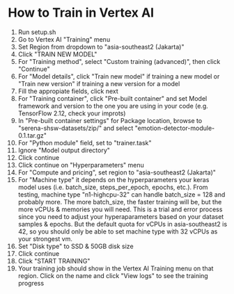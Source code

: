 # How to Train in Vertex AI
1. Run setup.sh
2. Go to Vertex AI "Training" menu
3. Set Region from dropdown to "asia-southeast2 (Jakarta)"
4. Click "TRAIN NEW MODEL"
5. For "Training method", select "Custom training (advanced)", then click "Continue"
6. For "Model details", click "Train new model" if training a new model or "Train new version" if training a new version for a model
7. Fill the appropiate fields, click next
8. For "Training container", click "Pre-built container" and set Model framework and version to the one you are using in your code (e.g. TensorFlow 2.12, check your improts)
9. In "Pre-built container settings" for Package location, browse to "serena-shsw-datasets/zip/" and select "emotion-detector-module-0.1.tar.gz"
10. For "Python module" field, set to "trainer.task"
11. Ignore "Model output directory"
12. Click continue
13. Click continue on "Hyperparameters" menu
14. For "Compute and pricing", set region to "asia-southeast2 (Jakarta)"
15. For "Machine type" it depends on the hyperparameters your keras model uses (i.e. batch_size, steps_per_epoch, epochs, etc.). From testing, machine type "n1-highcpu-32" can handle batch_size = 128 and probably more. The more batch_size, the faster training will be, but the more vCPUs & memories you will need. This is a trial and error process since you need to adjust your hyperaparameters based on your dataset samples & epochs. But the default quota for vCPUs in asia-southeast2 is 42, so you should only be able to set machine type with 32 vCPUs as your strongest vm.
16. Set "Disk type" to SSD & 50GB disk size
17. Click continue
18. Click "START TRAINING"
19. Your training job should show in the Vertex AI Training menu on that region. Click on the name and click "View logs" to see the training progress